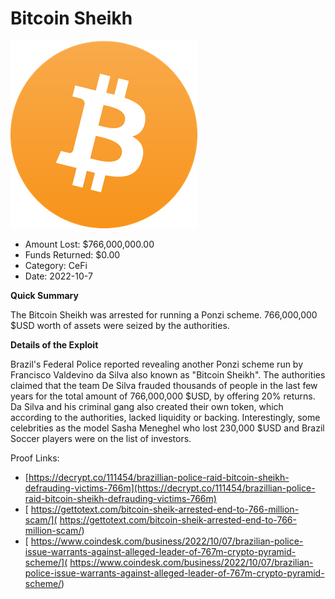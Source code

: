 # Bitcoin Sheikh
![Bitcoin Sheikh](/rektimages/Bitcoin-Sheikh.png)
- Amount Lost: $766,000,000.00
- Funds Returned: $0.00
- Category: CeFi
- Date: 2022-10-7

**Quick Summary**

The Bitcoin Sheikh was arrested for running a Ponzi scheme. 766,000,000 $USD worth of assets were seized by the authorities.

  


 **Details of the Exploit**

Brazil's Federal Police reported revealing another Ponzi scheme run by Francisco Valdevino da Silva also known as "Bitcoin Sheikh". The authorities claimed that the team De Silva frauded thousands of people in the last few years for the total amount of 766,000,000 $USD, by offering 20% returns. Da Silva and his criminal gang also created their own token, which according to the authorities, lacked liquidity or backing. Interestingly, some celebrities as the model Sasha Meneghel who lost 230,000 $USD and Brazil Soccer players were on the list of investors.


Proof Links:
- [https://decrypt.co/111454/brazillian-police-raid-bitcoin-sheikh-defrauding-victims-766m](https://decrypt.co/111454/brazillian-police-raid-bitcoin-sheikh-defrauding-victims-766m)
- [ https://gettotext.com/bitcoin-sheik-arrested-end-to-766-million-scam/]( https://gettotext.com/bitcoin-sheik-arrested-end-to-766-million-scam/)
- [ https://www.coindesk.com/business/2022/10/07/brazilian-police-issue-warrants-against-alleged-leader-of-767m-crypto-pyramid-scheme/]( https://www.coindesk.com/business/2022/10/07/brazilian-police-issue-warrants-against-alleged-leader-of-767m-crypto-pyramid-scheme/)


